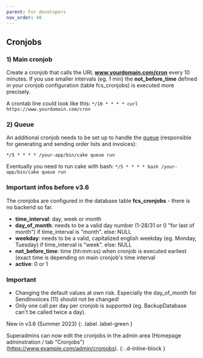 ```yaml
---
parent: For developers
nav_order: 40
---
```

## Cronjobs

### 1) Main cronjob

Create a cronjob that calls the URL **www.yourdomain.com/cron** every 10 minutes. If you use smaller intervals (eg. 1 min) the **not_before_time** defined in your cronjob configuration (table fcs_cronjobs) is executed more precisely.

A crontab line could look like this:
`*/10 * * * * curl https://www.yourdomain.com/cron`

### 2) Queue

An additional cronjob needs to be set up to handle the [queue](https://github.com/dereuromark/cakephp-queue) (responsible for generating and sending order lists and invoices):

`*/5 * * * * /your-app/bin/cake queue run`

Eventually you need to run cake with bash:
`*/5 * * * * bash /your-app/bin/cake queue run`


### Important infos before v3.6

The cronjobs are configured in the database table **fcs_cronjobs** - there is no backend so far.

* **time_interval**: day, week or month
* **day_of_month**: needs to be a valid day number (1-28/31 or 0 "for last of month") if time_interval is "month". else: NULL
* **weekday**: needs to be a valid, capitalized english weekday (eg. Monday, Tuesday) if time_interval is "week". else: NULL
* **not_before_time**: time (hh:mm:ss) when cronjob is executed earliest (exact time is depending on main cronjob's time interval
* **active**: 0 or 1

### Important

* Changing the default values at own risk. Especially the day_of_month for SendInvoices (11) should not be changed!
* Only one call per day per cronjob is supported (eg. BackupDatabase can't be called twice a day).

New in v3.6 (Summer 2023)
{: .label .label-green }

Superadmins can now edit the cronjobs in the admin area (Homepage adminstration / tab "Cronjobs") (https://www.example.com/admin/cronjobs).
{: .d-inline-block }